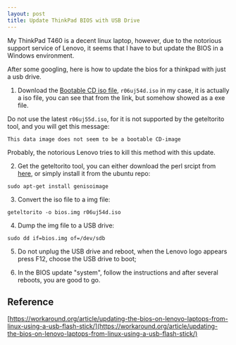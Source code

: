 ```yaml
---
layout: post
title: Update ThinkPad BIOS with USB Drive
---
```



My ThinkPad T460 is a decent linux laptop, however, due to the notorious support service of Lenovo, it seems that I have to but update the BIOS in a Windows environment.

After some googling, here is how to update the bios for a thinkpad with just a usb drive.

1. Download the [Bootable CD iso file](https://support.lenovo.com/us/en/downloads/ds112123), `r06uj54d.iso` in my case, it is actually a iso file, you can see that from the link, but somehow showed as a exe file.

Do not use the latest `r06uj55d.iso`, for it is not supported by the geteltorito tool, and you will get this message:
```
This data image does not seem to be a bootable CD-image
```
Probably, the notorious Lenovo tries to kill this method with this update.

2. Get the geteltorito tool, you can either download the perl srcipt from [here](https://userpages.uni-koblenz.de/~krienke/ftp/noarch/geteltorito/), or simply install it from the ubuntu repo:
```
sudo apt-get install genisoimage
```

3. Convert the iso file to a img file:
```
geteltorito -o bios.img r06uj54d.iso
```

4. Dump the img file to a USB drive:
```
sudo dd if=bios.img of=/dev/sdb
```

5. Do not unplug the USB drive and reboot, when the Lenovo logo appears press F12, choose the USB drive to boot;

6. In the BIOS update "system", follow the instructions and after several reboots, you are good to go.

## Reference
[https://workaround.org/article/updating-the-bios-on-lenovo-laptops-from-linux-using-a-usb-flash-stick/](https://workaround.org/article/updating-the-bios-on-lenovo-laptops-from-linux-using-a-usb-flash-stick/)